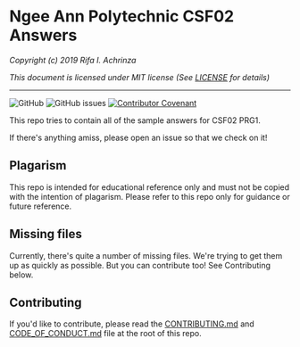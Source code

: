 # Ngee Ann Polytechnic CSF02 Answers

*Copyright (c) 2019 Rifa I. Achrinza*

*This document is licensed under MIT license (See [LICENSE](LICENSE) for details)*

---
![GitHub](https://img.shields.io/github/license/achrinza/np-csf02-answers)
![GitHub issues](https://img.shields.io/github/issues/achrinza/np-csf02-answers)
[![Contributor Covenant](https://img.shields.io/badge/Contributor%20Covenant-v2.0%20adopted-ff69b4.svg)](code-of-conduct.md)

This repo tries to contain all of the sample answers for CSF02 PRG1.

If there's anything amiss, please open an issue so that we check on it!

## Plagarism

This repo is intended for educational reference only and must not be copied with the intention of plagarism. Please refer to this repo only for guidance or future reference.

## Missing files

Currently, there's quite a number of missing files. We're trying to get them up as quickly as possible. But you can contribute too! See Contributing below.

## Contributing

If you'd like to contribute, please read the [CONTRIBUTING.md](CONTRIBUTING.md) and [CODE_OF_CONDUCT.md](CODE_OF_CONDUCT.md) file at the root of this repo.